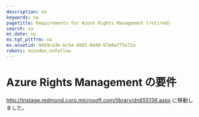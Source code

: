 ```yaml
---
description: na
keywords: na
pagetitle: Requirements for Azure Rights Management (retired)
search: na
ms.date: na
ms.tgt_pltfrm: na
ms.assetid: 94b9ca3b-bc54-4965-8d40-67e0af75e72a
robots: noindex,nofollow
---
```

# Azure Rights Management の要件
http://tnstage.redmond.corp.microsoft.com/library/dn655136.aspx に移動しました。

